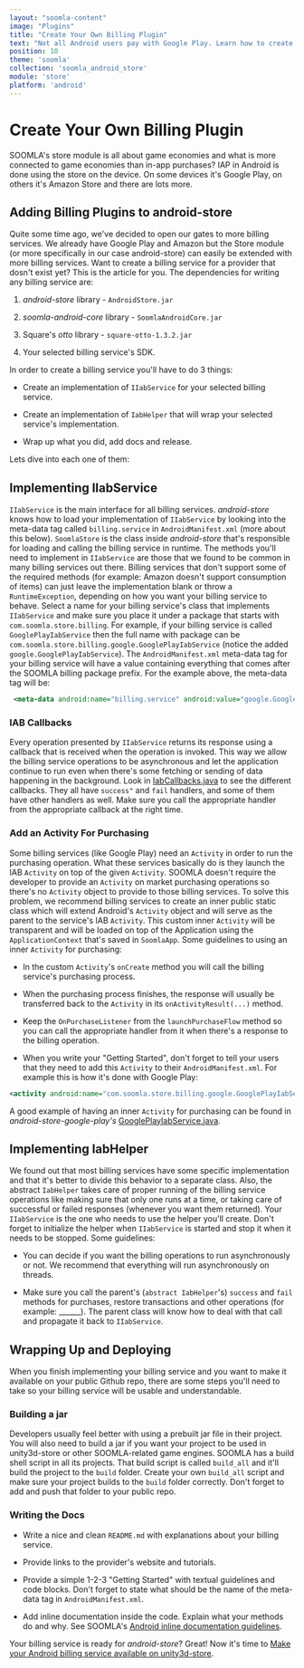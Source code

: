 ```yaml
---
layout: "soomla-content"
image: "Plugins"
title: "Create Your Own Billing Plugin"
text: "Not all Android users pay with Google Play. Learn how to create new billing plugins for android-store to allow alternative payment methods."
position: 10
theme: 'soomla'
collection: 'soomla_android_store'
module: 'store'
platform: 'android'
---
```


# Create Your Own Billing Plugin

SOOMLA's store module is all about game economies and what is more connected to game economies than in-app purchases? IAP in Android is done using the store on the device. On some devices it's Google Play, on others it's Amazon Store and there are lots more.

## Adding Billing Plugins to android-store

Quite some time ago, we've decided to open our gates to more billing services. We already have Google Play and Amazon but the Store module (or more specifically in our case android-store) can easily be extended with more billing services. Want to create a billing service for a provider that dosn't exist yet? This is the article for you. The dependencies for writing any billing service are:

1. *android-store* library - `AndroidStore.jar`

2. *soomla-android-core* library - `SoomlaAndroidCore.jar`

3. Square's *otto* library - `square-otto-1.3.2.jar`

4. Your selected billing service's SDK.

In order to create a billing service you'll have to do 3 things:

* Create an implementation of `IIabService` for your selected billing service.

* Create an implementation of `IabHelper` that will wrap your selected service's implementation.

* Wrap up what you did, add docs and release.

Lets dive into each one of them:

## Implementing IIabService

`IIabService` is the main interface for all billing services. *android-store* knows how to load your implementation of `IIabService` by looking into the meta-data tag called `billing.service` in `AndroidManifest.xml` (more about this below). `SoomlaStore` is the class inside *android-store* that's responsible for loading and calling the billing service in runtime. The methods you'll need to implement in `IIabService` are those that we found to be common in many billing services out there. Billing services that don't support some of the required methods (for example: Amazon doesn't support consumption of items) can just leave the implementation blank or throw a `RuntimeException`, depending on how you want your billing service to behave. Select a name for your billing service's class that implements `IIabService` and make sure you place it under a package that starts with `com.soomla.store.billing`. For example, if your billing service is called `GooglePlayIabService` then the full name with package can be `com.soomla.store.billing.google.GooglePlayIabService` (notice the added `google.GooglePlayIabService`). The `AndroidManifest.xml` meta-data tag for your billing service will have a value containing everything that comes after the SOOMLA billing package prefix. For the example above, the meta-data tag will be:

``` xml
 <meta-data android:name="billing.service" android:value="google.GooglePlayIabService" />
```

### IAB Callbacks

Every operation presented by `IIabService` returns its response using a callback that is received when the operation is invoked. This way we allow the billing service operations to be asynchronous and let the application continue to run even when there's some fetching or sending of data happening in the background. Look in [IabCallbacks.java](https://github.com/soomla/android-store/blob/master/SoomlaAndroidStore/src/com/soomla/store/billing/IabCallbacks.java) to see the different callbacks. They all have `success"` and `fail` handlers, and some of them have other handlers as well. Make sure you call the appropriate handler from the appropriate callback at the right time.

### Add an Activity For Purchasing

Some billing services (like Google Play) need an `Activity` in order to run the purchasing operation. What these services basically do is they launch the IAB `Activity` on top of the given `Activity`. SOOMLA doesn't require the developer to provide an `Activity` on market purchasing operations so there's no `Activity` object to provide to those billing services. To solve this problem, we recommend billing services to create an inner public static class which will extend Android's `Activity` object and will serve as the parent to the service's IAB `Activity`. This custom inner `Activity` will be transparent and will be loaded on top of the Application using the `ApplicationContext` that's saved in `SoomlaApp`. Some guidelines to using an inner `Activity` for purchasing:
* In the custom `Activity`'s `onCreate` method you will call the billing service's purchasing process.

* When the purchasing process finishes, the response will usually be transferred back to the `Activity` in its `onActivityResult(...)` method.

* Keep the `OnPurchaseListener` from the `launchPurchaseFlow` method so you can call the appropriate handler from it when there's a response to the billing operation.

* When you write your "Getting Started", don't forget to tell your users that they need to add this `Activity` to their `AndroidManifest.xml`.  For example this is how it's done with Google Play:

```xml
<activity android:name="com.soomla.store.billing.google.GooglePlayIabService$IabActivity" android:theme="@android:style/Theme.Translucent.NoTitleBar.Fullscreen"/>
```

A good example of having an inner `Activity` for purchasing can be found in *android-store-google-play's* [GooglePlayIabService.java](https://github.com/soomla/android-store-google-play/blob/master/src/com/soomla/store/billing/google/GooglePlayIabService.java).

## Implementing IabHelper

We found out that most billing services have some specific implementation and that it's better to divide this behavior to a separate class. Also, the abstract `IabHelper` takes care of proper running of the billing service operations like making sure that only one runs at a time, or taking care of successful or failed responses (whenever you want them returned). Your `IIabService` is the one who needs to use the helper you'll create. Don't forget to initialize the helper when `IIabService` is started and stop it when it needs to be stopped. Some guidelines:

* You can decide if you want the billing operations to run asynchronously or not. We recommend that everything will run asynchronously on threads.

* Make sure you call the parent's (`abstract IabHelper`'s) `success` and `fail` methods for purchases, restore transactions and other operations (for example: ______). The parent class will know how to deal with that call and propagate it back to `IIabService`.

## Wrapping Up and Deploying

When you finish implementing your billing service and you want to make it available on your public Github repo, there are some steps you'll need to take so your billing service will be usable and understandable.

### Building a jar

Developers usually feel better with using a prebuilt jar file in their project. You will also need to build a jar if you want your project to be used in unity3d-store or other SOOMLA-related game engines. SOOMLA has a build shell script in all its projects. That build script is called `build_all` and it'll build the project to the `build` folder. Create your own `build_all` script and make sure your project builds to the `build` folder correctly. Don't forget to add and push that folder to your public repo.

### Writing the Docs

* Write a nice and clean `README.md` with explanations about your billing service.

* Provide links to the provider's website and tutorials.

* Provide a simple 1-2-3 "Getting Started" with textual guidelines and code blocks. Don't forget to state what should be the name of the meta-data tag in `AndroidManifest.xml`.

* Add inline documentation inside the code. Explain what your methods do and why. See SOOMLA's [Android inline documentation guidelines](https://github.com/soomla/android-store/blob/master/documentation.md).

Your billing service is ready for *android-store*? Great! Now it's time to [Make your Android billing service available on unity3d-store](/soomla/unity/store/Store_CreateBillingPlugins).
